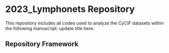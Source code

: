 # 2023_Lymphonets Repository
This repository includes all codes used to analyze the CyCIF datasets within the following manuscript:
update title here. 
## **Repository Framework**

 
